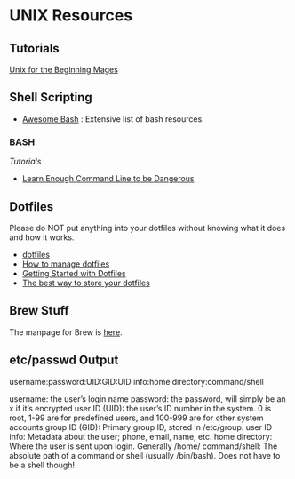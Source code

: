 # UNIX Resources

## Tutorials
[Unix for the Beginning Mages](http://unixmages.com/ufbm.pdf)

## Shell Scripting

- [Awesome Bash](https://github.com/awesome-lists/awesome-bash) : Extensive list of bash resources.  

### BASH

*Tutorials* 
- [Learn Enough Command Line to be Dangerous](https://www.learnenough.com/command-line-tutorial)

## Dotfiles 
Please do NOT put anything into your dotfiles without knowing what it does and how it works. 

- [dotfiles](https://dotfiles.github.io/)
- [How to manage dotfiles](https://hackernoon.com/learn-how-to-manage-dotfiles-b8b62c6c5491) 
- [Getting Started with Dotfiles](https://medium.com/@webprolific/getting-started-with-dotfiles-43c3602fd789) 
- [The best way to store your dotfiles](https://developer.atlassian.com/blog/2016/02/best-way-to-store-dotfiles-git-bare-repo/) 

## Brew Stuff

The manpage for Brew is [here](https://docs.brew.sh/Manpage). 

## etc/passwd Output

username:password:UID:GID:UID info:home directory:command/shell


username: the user’s login name
password: the password, will simply be an x if it’s encrypted
user ID (UID): the user’s ID number in the system. 0 is root, 1-99 are for predefined users, and 100-999 are for other system accounts
group ID (GID): Primary group ID, stored in /etc/group.
user ID info: Metadata about the user; phone, email, name, etc.
home directory: Where the user is sent upon login. Generally /home/
command/shell: The absolute path of a command or shell (usually /bin/bash). Does not have to be a shell though!